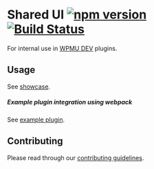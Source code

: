 # Shared UI [![npm version](https://img.shields.io/npm/v/@wpmudev/shared-ui.svg)](https://www.npmjs.com/package/@wpmudev/shared-ui) [![Build Status](https://travis-ci.org/wpmudev/shared-ui.svg?branch=master)](https://travis-ci.org/wpmudev/shared-ui)

For internal use in [WPMU DEV](https://wpmudev.org) plugins.

## Usage

See [showcase](https://wpmudev.github.io/shared-ui/).

##### Example plugin integration using webpack
See [example plugin](https://bitbucket.org/incsub/shared-ui-example-plugin/src).

## Contributing
Please read through our [contributing guidelines](https://github.com/wpmudev/shared-ui/blob/master/CONTRIBUTING.md).
